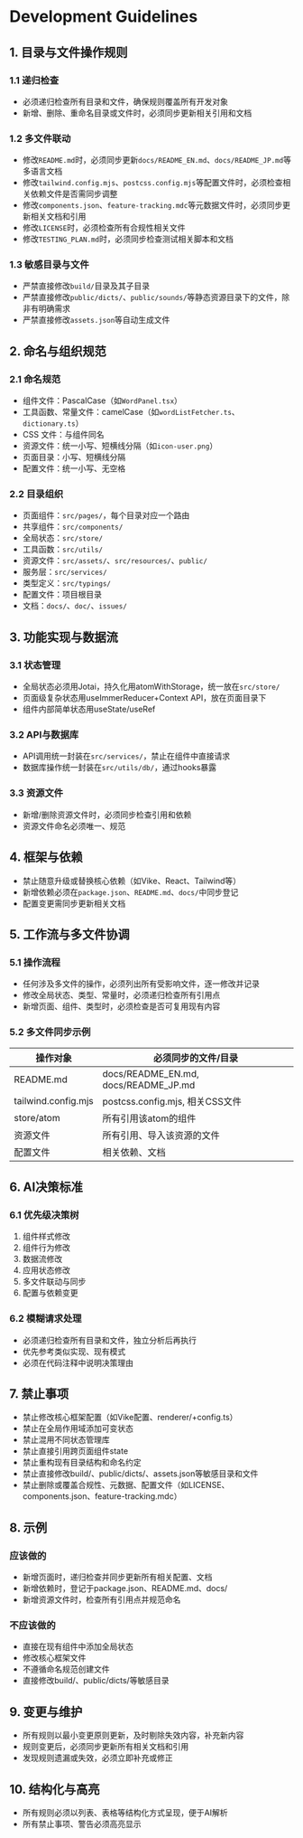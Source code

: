# Development Guidelines

## 1. 目录与文件操作规则

### 1.1 递归检查
- 必须递归检查所有目录和文件，确保规则覆盖所有开发对象
- 新增、删除、重命名目录或文件时，必须同步更新相关引用和文档

### 1.2 多文件联动
- 修改`README.md`时，必须同步更新`docs/README_EN.md`、`docs/README_JP.md`等多语言文档
- 修改`tailwind.config.mjs`、`postcss.config.mjs`等配置文件时，必须检查相关依赖文件是否需同步调整
- 修改`components.json`、`feature-tracking.mdc`等元数据文件时，必须同步更新相关文档和引用
- 修改`LICENSE`时，必须检查所有合规性相关文件
- 修改`TESTING_PLAN.md`时，必须同步检查测试相关脚本和文档

### 1.3 敏感目录与文件
- 严禁直接修改`build/`目录及其子目录
- 严禁直接修改`public/dicts/`、`public/sounds/`等静态资源目录下的文件，除非有明确需求
- 严禁直接修改`assets.json`等自动生成文件

## 2. 命名与组织规范

### 2.1 命名规范
- 组件文件：PascalCase（如`WordPanel.tsx`）
- 工具函数、常量文件：camelCase（如`wordListFetcher.ts`、`dictionary.ts`）
- CSS 文件：与组件同名
- 资源文件：统一小写、短横线分隔（如`icon-user.png`）
- 页面目录：小写、短横线分隔
- 配置文件：统一小写、无空格

### 2.2 目录组织
- 页面组件：`src/pages/`，每个目录对应一个路由
- 共享组件：`src/components/`
- 全局状态：`src/store/`
- 工具函数：`src/utils/`
- 资源文件：`src/assets/`、`src/resources/`、`public/`
- 服务层：`src/services/`
- 类型定义：`src/typings/`
- 配置文件：项目根目录
- 文档：`docs/`、`doc/`、`issues/`

## 3. 功能实现与数据流

### 3.1 状态管理
- 全局状态必须用Jotai，持久化用atomWithStorage，统一放在`src/store/`
- 页面级复杂状态用useImmerReducer+Context API，放在页面目录下
- 组件内部简单状态用useState/useRef

### 3.2 API与数据库
- API调用统一封装在`src/services/`，禁止在组件中直接请求
- 数据库操作统一封装在`src/utils/db/`，通过hooks暴露

### 3.3 资源文件
- 新增/删除资源文件时，必须同步检查引用和依赖
- 资源文件命名必须唯一、规范

## 4. 框架与依赖

- 禁止随意升级或替换核心依赖（如Vike、React、Tailwind等）
- 新增依赖必须在`package.json`、`README.md`、`docs/`中同步登记
- 配置变更需同步更新相关文档

## 5. 工作流与多文件协调

### 5.1 操作流程
- 任何涉及多文件的操作，必须列出所有受影响文件，逐一修改并记录
- 修改全局状态、类型、常量时，必须递归检查所有引用点
- 新增页面、组件、类型时，必须检查是否可复用现有内容

### 5.2 多文件同步示例
| 操作对象           | 必须同步的文件/目录                  |
|--------------------|--------------------------------------|
| README.md          | docs/README_EN.md, docs/README_JP.md |
| tailwind.config.mjs| postcss.config.mjs, 相关CSS文件      |
| store/atom         | 所有引用该atom的组件                 |
| 资源文件           | 所有引用、导入该资源的文件           |
| 配置文件           | 相关依赖、文档                       |

## 6. AI决策标准

### 6.1 优先级决策树
1. 组件样式修改
2. 组件行为修改
3. 数据流修改
4. 应用状态修改
5. 多文件联动与同步
6. 配置与依赖变更

### 6.2 模糊请求处理
- 必须递归检查所有目录和文件，独立分析后再执行
- 优先参考类似实现、现有模式
- 必须在代码注释中说明决策理由

## 7. 禁止事项

- 禁止修改核心框架配置（如Vike配置、renderer/+config.ts）
- 禁止在全局作用域添加可变状态
- 禁止混用不同状态管理库
- 禁止直接引用跨页面组件state
- 禁止重构现有目录结构和命名约定
- 禁止直接修改build/、public/dicts/、assets.json等敏感目录和文件
- 禁止删除或覆盖合规性、元数据、配置文件（如LICENSE、components.json、feature-tracking.mdc）

## 8. 示例

### 应该做的
- 新增页面时，递归检查并同步更新所有相关配置、文档
- 新增依赖时，登记于package.json、README.md、docs/
- 新增资源文件时，检查所有引用点并规范命名

### 不应该做的
- 直接在现有组件中添加全局状态
- 修改核心框架文件
- 不遵循命名规范创建文件
- 直接修改build/、public/dicts/等敏感目录

## 9. 变更与维护
- 所有规则以最小变更原则更新，及时剔除失效内容，补充新内容
- 规则变更后，必须同步更新所有相关文档和引用
- 发现规则遗漏或失效，必须立即补充或修正

## 10. 结构化与高亮
- 所有规则必须以列表、表格等结构化方式呈现，便于AI解析
- 所有禁止事项、警告必须高亮显示
